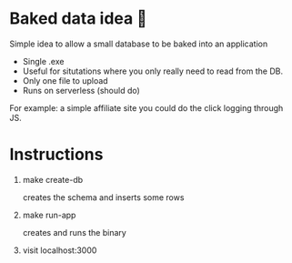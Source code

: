 # Baked data idea 🍞

Simple idea to allow a small database to be baked into an application

- Single .exe
- Useful for situtations where you only really need to read from the DB.
- Only one file to upload
- Runs on serverless (should do)

For example: a simple affiliate site you could do the click logging through JS.

# Instructions

1. make create-db

   creates the schema and inserts some rows

2. make run-app

   creates and runs the binary

3. visit localhost:3000
